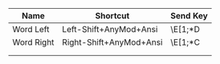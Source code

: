 | Name       | Shortcut                | Send Key |
|------------|-------------------------|----------|
| Word Left  | Left-Shift+AnyMod+Ansi  | \E[1;*D  |
| Word Right | Right-Shift+AnyMod+Ansi | \E[1;*C  |
|            |                         |          |
|            |                         |          |
